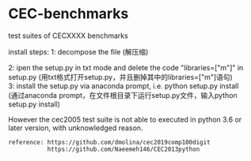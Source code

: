 # CEC-benchmarks
test suites of CECXXXX benchmarks


install steps:
1: decompose the file (解压缩)   
  
2: ipen the setup.py in txt mode and delete the code "libraries=["m"]" in setup.py (用txt格式打开setup.py，并且删掉其中的libraries=["m"]语句)   
3: install the setup.py via anaconda prompt, i.e. python setup.py install    
   (通过anaconda prompt，在文件根目录下运行setup.py文件，输入python setup.py install)     
   
   However the cec2005 test suite is not able to executed in python 3.6 or later version, with unknowledged reason.      
   
    reference: https://github.com/dmolina/cec2019comp100digit     
               https://github.com/Naeemeh146/CEC2013python   
